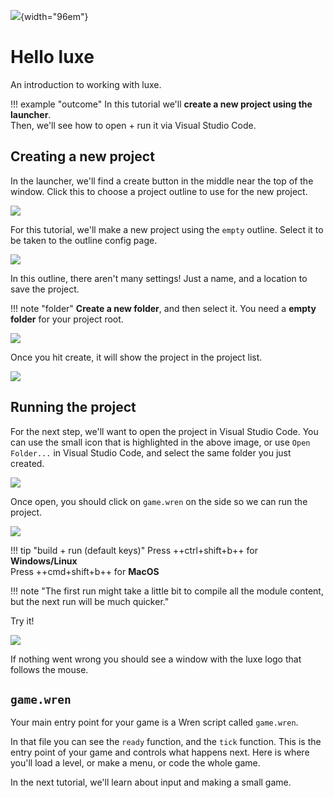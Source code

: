 ![](../../images/luxe-dark.svg){width="96em"}

# Hello luxe
An introduction to working with luxe.

!!! example "outcome"
    In this tutorial we'll **create a new project using the launcher**.   
    Then, we'll see how to open + run it via Visual Studio Code.

## Creating a new project

In the launcher, we'll find a create button in the middle near the top of the window. 
Click this to choose a project outline to use for the new project.

![](../../images/tutorial/hello/create.1.png)

For this tutorial, we'll make a new project using the `empty` outline.
Select it to be taken to the outline config page. 

![](../../images/tutorial/hello/create.2.png)

In this outline, there aren't many settings! Just a name, and a location to save the project.

!!! note "folder"
    **Create a new folder**, and then select it. You need a **empty folder** for your project root.  

![](../../images/tutorial/hello/create.3.png)

Once you hit create, it will show the project in the project list. 

![](../../images/tutorial/hello/create.4.png)


## Running the project

For the next step, we'll want to open the project in Visual Studio Code.
You can use the small icon that is highlighted in the above image, or use `Open Folder...` in Visual Studio Code, and select the same folder you just created.

![](../../images/tutorial/hello/open.1.png)

Once open, you should click on `game.wren` on the side so we can run the project.

![](../../images/tutorial/hello/open.2.png)

!!! tip "build + run (default keys)"
    Press ++ctrl+shift+b++ for **Windows/Linux**    
    Press ++cmd+shift+b++ for **MacOS** 

!!! note "The first run might take a little bit to compile all the module content, but the next run will be much quicker."

 Try it!

![](../../images/tutorial/hello/run.1.png)

If nothing went wrong you should see a window with the luxe logo that follows the mouse. 

## `game.wren` 

Your main entry point for your game is a Wren script called `game.wren`.

In that file you can see the `ready` function, and the `tick` function. This is the entry point of your game and controls what happens next.
Here is where you'll load a level, or make a menu, or code the whole game.

In the next tutorial, we'll learn about input and making a small game.


